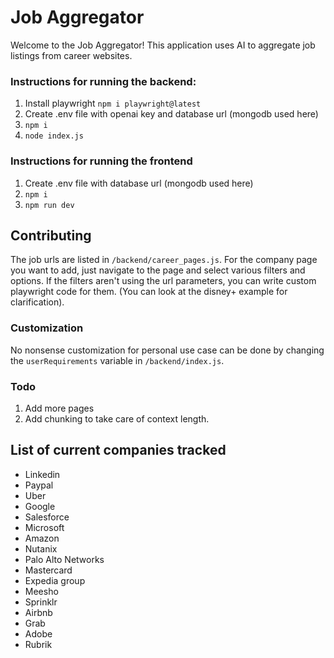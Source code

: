 # Job Aggregator

Welcome to the Job Aggregator! This application uses AI to aggregate job listings from career websites.

### Instructions for running the backend:
1. Install playwright
	`npm i playwright@latest`
2. Create .env file with openai key and database url (mongodb used here)
3. `npm i`
4. `node index.js`

### Instructions for running the frontend
1. Create .env file with database url (mongodb used here)
2. `npm i`
3. `npm run dev`


## Contributing
The job urls are listed in `/backend/career_pages.js`. For the company page you want to add, just navigate to the page and select various filters and options. If the filters aren't using the url parameters, you can write custom playwright code for them. (You can look at the disney+ example for clarification).

### Customization
No nonsense customization for personal use case can be done by changing the `userRequirements` variable in `/backend/index.js`. 

### Todo
1. Add more pages
2. Add chunking to take care of context length.

## List of current companies tracked
- Linkedin
- Paypal
- Uber
- Google
- Salesforce
- Microsoft
- Amazon
- Nutanix
- Palo Alto Networks
- Mastercard
- Expedia group
- Meesho
- Sprinklr
- Airbnb
- Grab
- Adobe
- Rubrik
